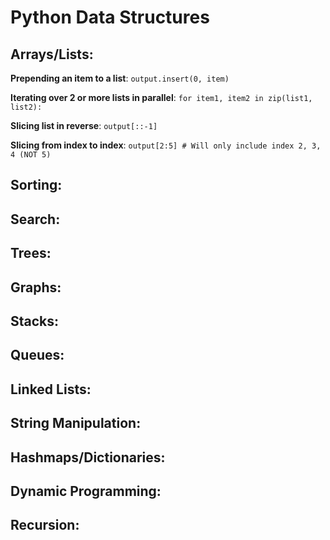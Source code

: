 # Python Data Structures

## Arrays/Lists:

**Prepending an item to a list**: ```output.insert(0, item)``` 

**Iterating over 2 or more lists in parallel**: ```for item1, item2 in zip(list1, list2):```

**Slicing list in reverse**: ```output[::-1]```

**Slicing from index to index**: ```output[2:5] # Will only include index 2, 3, 4 (NOT 5)```

## Sorting:

## Search:

## Trees:

## Graphs:

## Stacks:

## Queues:

## Linked Lists:

## String Manipulation:

## Hashmaps/Dictionaries:

## Dynamic Programming:

## Recursion:

